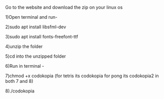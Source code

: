 Go to the website and download the zip on your linux os

1)Open terminal and run-

2)sudo apt install libsfml-dev

3)sudo apt install fonts-freefont-ttf

4)unzip the folder

5)cd into the unzipped folder

6)Run in terminal -

7)chmod +x codokopia (for tetris its codokopia for pong its codokopia2 in both 7 and 8)

8)./codokopia
